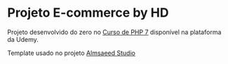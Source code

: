 # Projeto E-commerce by HD

Projeto desenvolvido do zero no [Curso de PHP 7](https://www.udemy.com/curso-completo-de-php-7/) disponível na plataforma da Udemy.

Template usado no projeto [Almsaeed Studio](https://almsaeedstudio.com)